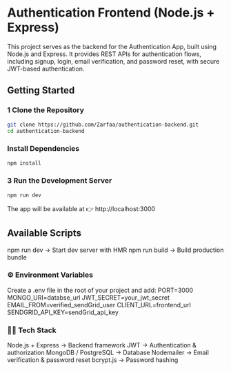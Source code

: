 #  Authentication Frontend (Node.js + Express)

This project serves as the backend for the Authentication App, built using Node.js and Express.
It provides REST APIs for authentication flows, including signup, login, email verification, and password reset, with secure JWT-based authentication.

##  Getting Started  

### 1️ Clone the Repository  
```bash
git clone https://github.com/Zarfaa/authentication-backend.git
cd authentication-backend
```

### Install Dependencies  
```bash
npm install
```

### 3 Run the Development Server
```bash
npm run dev
```
The app will be available at 👉 http://localhost:3000


## Available Scripts
npm run dev → Start dev server with HMR
npm run build → Build production bundle

### ⚙️ Environment Variables
Create a .env file in the root of your project and add:
PORT=3000
MONGO_URI=databse_url
JWT_SECRET=your_jwt_secret
EMAIL_FROM=verified_sendGrid_user
CLIENT_URL=frontend_url
SENDGRID_API_KEY=sendGrid_api_key


### 👨‍💻 Tech Stack

Node.js + Express → Backend framework
JWT → Authentication & authorization
MongoDB / PostgreSQL → Database
Nodemailer → Email verification & password reset
bcrypt.js → Password hashing



